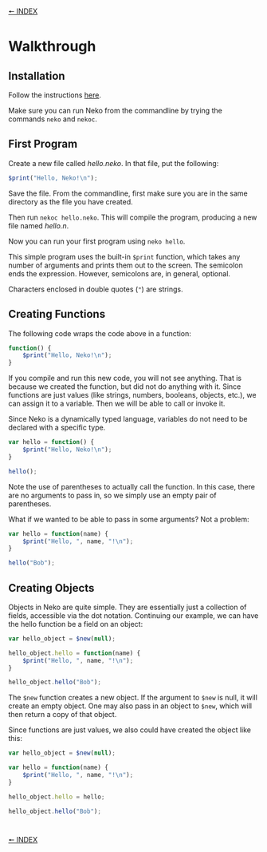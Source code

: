 [🠔 INDEX](index.md)
#

# Walkthrough

## Installation

Follow the instructions [here](install.md).

Make sure you can run Neko from the commandline by trying the commands `neko` and `nekoc`. 

## First Program

Create a new file called *hello.neko*. In that file, put the following:

```js
$print("Hello, Neko!\n");
```

Save the file. From the commandline, first make sure you are in the same directory as the file you have created.

Then run `nekoc hello.neko`. This will compile the program, producing a new file named *hello.n*.

Now you can run your first program using `neko hello`.

This simple program uses the built-in `$print` function, which takes any number of arguments and prints them out to the screen. The semicolon ends the expression. However, semicolons are, in general, optional.

Characters enclosed in double quotes (`"`) are strings.

## Creating Functions

The following code wraps the code above in a function:

```js
function() {
    $print("Hello, Neko!\n");
}
```

If you compile and run this new code, you will not see anything. That is because we created the function, but did not do anything with it. Since functions are just values (like strings, numbers, booleans, objects, etc.), we can assign it to a variable. Then we will be able to call or invoke it.

Since Neko is a dynamically typed language, variables do not need to be declared with a specific type.

```js
var hello = function() {
    $print("Hello, Neko!\n");
}

hello();
```

Note the use of parentheses to actually call the function. In this case, there are no arguments to pass in, so we simply use an empty pair of parentheses.

What if we wanted to be able to pass in some arguments? Not a problem:

```js
var hello = function(name) {
    $print("Hello, ", name, "!\n");
}

hello("Bob");
```

## Creating Objects

Objects in Neko are quite simple. They are essentially just a collection of fields, accessible via the dot notation. Continuing our example, we can have the hello function be a field on an object:

```js
var hello_object = $new(null);

hello_object.hello = function(name) {
    $print("Hello, ", name, "!\n");
}

hello_object.hello("Bob");
```


The `$new` function creates a new object. If the argument to `$new` is null, it will create an empty object. One may also pass in an object to `$new`, which will then return a copy of that object.

Since functions are just values, we also could have created the object like this:

```js
var hello_object = $new(null);

var hello = function(name) {
    $print("Hello, ", name, "!\n");
}

hello_object.hello = hello;

hello_object.hello("Bob");
```

#
[🠔 INDEX](index.md)